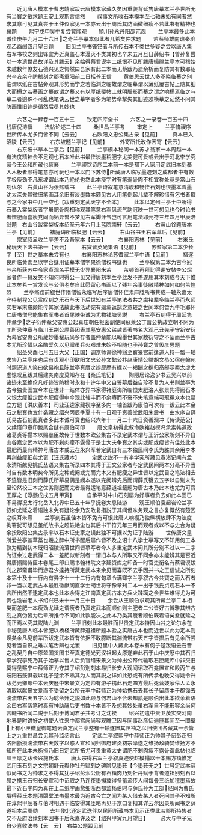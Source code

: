 <!-- { "loadSidebar": true } -->
　　近见唐人模本于曹忠靖家跋云唐模本家藏久矣因重装背延隽唐摹本兰亭世所无有当寳之敏求题王安上观斯言信然
　　禊事文所收石本模本至七轴未始有同者然求其意可见其真尝于王仲仪家见一本亦云出于周氏其防画微细瘦不若此书有精神也襄题
　　熙宁戊申吴中复尝覧陟观
　　頴川孙永丹阳邵亢观
　　兰亭本最多此本诚佳庚午九月二十六日之奇兰亭摹本似此者几希矣仲求题
　　芾薛师雄南谯秦玠观乙酉闰四月望日题
　　旧见兰亭书锋铓者与所传石本不类世多疑之尝以唐人集右军书校之则出锋宜为近真盖石本漫灭不类其初也辛未五月旦日薛绍书【曽孙复尝以一本遗世昌故详及其跋云】余始得蔡君谟字二纸恨不见所跋唐搨赐兰亭本可稽始末越数年僚友石德兴见之愕然曰吾家有此二本而无蔡跋乃遗余析而复防其有数耶绍兴辛亥余守防稽刻之郡斋重阳前二日括苍王信
　　黄伯思云世人多不晓临摹之别临谓以纸在古帖旁观其形势而学之若临渊之临故谓之临摹谓以薄纸覆古帖上随其细大而搨之若摹画之摹故谓之摹又有以厚纸覆帖上就明牖影而摹之谓之响榻焉临之与摹二者逈殊不可乱也笔诀云世之摹字者多为笔势牵掣失其旧迹须横摹之茫然不问其防画惟旧迹是循然后尽其妙也

　　六艺之一録卷一百五十三
　　钦定四库全书
　　六艺之一录卷一百五十四　　钱唐倪涛撰
　　法帖论述二十四
　　桑世昌兰亭考
　　审定上
　　兰亭脩禊序世所传本尤多而皆不同【云云】
　　右欧阳文忠公集古录【见前】
　　真本巳入昭陵【云云】
　　右东坡题兰亭记【见前】
　　外寄所托改作因寄【云云】
　　右东坡书摹本兰亭后【见前】
　　兰亭模本秘阁一本苏才翁家一本周越一本有法度精神余不足观也石本唯此书最佳淡墨稍肥字尤美健可爱或云出于河北李学究家今王公和所藏也蔡襄
　　兰亭禊饮诗序二本前一本是都下人家用定武旧本刻摹入木板者颇得笔意亦可玩也一本以门下苏侍所藏唐人临写墨迹刻之成都者中有数字极瘦劲不凡东坡谓此本乃絶伦也然此本瘦字时有笔弱骨肉不相宜称处竟是常山石刻优尔　右黄山谷为张熙载书
　　此兰亭诗叙笔意清峻和畅佳石刻也恨墨本着墨沈太深失其微细笔画耳余旧有淡墨数本颇见古人用笔倒起儿辈不解珍惜有乞书者輙与之今家书中几一空也【跋重刻定武天字不全本】
　　此本以定州兰亭土中所得石摹入棠梨版者字虽肥骨肉相称观其笔意右军风流气韵冠映一世可想见也今时论书者憎肥而喜瘦党同而妬异曽不梦见右军脚汗气岂可言用笔法耶元符三年四月甲辰涪翁题　右山谷跋棠梨板本绍圣元年六月上蓝院南轩【云云】
　　右黄山谷题唐本兰亭【见前】
　　褚庭诲所临极肥【云云】
　　右山谷书王右军草后【见前】
　　宗室叔盎收兰亭差不及吾家本【云云】
　　右襄阳志林【见前】
　　右米氏秘玩天下法书第一【云云】
　　右寳晋英光集语【见前】
　　苏耆家第二本少长字【至】世之摹本未尝有也
　　右襄阳志林论苏耆家兰亭中语【见前】
　　褚遂良所临黄素至欣字合缝用证摹本僧字果徐僧权书缝也
　　兰亭叙第二本为古今冠与余所获苏中令家贞观名手模无少异襄阳米芾
　　芾顿首再拜比得谢安帖李公炤家者作一賛发笑不知何时得公一见又得唐刻本兰亭丝发不差遂用其本刻成今天下惟此本矣希一赏发论与公俱老矣自此愿留心书画以了残年余事徒敝精神如何如何芾惶恐
　　兰亭脩禊前叙世传隋僧智永临写后序唐僧怀仁素麻牋所书共成一轴永嘉太守待制程公见赏叹刻之乐石与天下后世知有兰亭笔法者共之虞褚辈多临兰亭而永师实右军末裔颇能传其家法故此书活动宛有廻鸾返鹄之意较之世间本何啻九牛毛耶怀仁唐书僧号能集右军书者首尾映带诚为尤物钱塘吴説
　　右兰亭石刻得于周延隽仲章少之子衍仲章父安惠公起真庙朝任枢密副使同冦莱公丁晋公执政立朝不阿为丁所忌仲章与临川王荆公厚善因表其墓安惠公弟越皆著书名大观己丑先子守新安衍为幕官安惠公所藏妙墨秘玩尚多存者盖仲章能以翰墨世其家故衍守之不坠而兰亭古本尤所珍惜以余酷爱久以见赠虽兵火艰难未始不相随也子孙寳之曽伋彦思题
　　绍圣癸酉七月五日大父【正国】调京师谒徐神翁至寳箓宫前逢道人持一瓢一轴求售乃兰亭序也后有贞观小印欧阳文忠公孙文懿公抃赵康靖公槩胡文恭公宿在翰苑时题识道人笑曰欲易袍且陈兰亭真赝之辨歴歴有据以一褐酬之携归髙邮示秦太虚太虚惊叹且跋其后建炎南度莫知存在【桑氏笔记】
　　陶隠居论逸少书云吴兴以前诸迹未至絶伦凡好迹皆防稽时永和十许年中又自誓墓后益自珍不复为人书则兰亭为古今独贵固宜今本在世非一结体亦异书家得褚庭诲所临恨太肥洛人张景先得阙石本又恨太瘦惟定武本肥瘦得中今观此轴丰而不余瘠而不窘不失笔意端可冠冕众本也葛立方题【洪庆善本】司业汪逵家藏褉序至多内一轴首跋乃康伯可次有一跋云此本金石之秘寳也宜什袭藏之绍兴丙辰季夏十有一日观于资善堂武阳朱震书　曲水序自薛氏易古石刻乱真者多此本诚可寳也绍兴六年十一月二十六日资善观冲【侍读范公】又续瑾印章印跋尾合缝有康伯可印
　　唐文皇初得此叙命欧褚赵模冯承素韩道政诸葛贞等搨本以赐羣臣故传于世数本欧公集古不录定武本谓与王沂公家所刻不异自山谷嘉定武本以为肥不剰肉瘦不露骨于是士大夫争寳之其实或肥或瘦皆有佳处此本最肥而最有精神号唐古本或云在永兴军若定武自有三本独民间李氏为胜其余用李本再刻益瘦细矣尤裒【汪氏藏本】
　　定武之説不一有李学究所藏见春渚记闻有孟永清所献见姚氏丛语又集古所录四本其得于王文公家者与定武民间两本分毫不异当时自有数本明矣今所见之种或阙或完而完本又有肥瘦之异世皆以定武目之笔法相去不逺皆是旧刻而薛氏所摹易偶是阙本遂以完阙辨先后而谓薛氏镵去五字以自别未为至论然校三本之优劣则肥而完者最得运笔意薛道祖籖题为唐古本乃此本也尤为可寳王厚之【淳熈戊戌五月甲寅】
　　自承平时中山石刻屡为好事者负去如此本固已不易得况太行北岳入北界中已五十年乎抚卷太息陆游
　　观王顺伯袁起岩论兰亭叙如尤延之着语独未免有疑论余乃安敢复措説于其间但味务观之言亦复慨然有楚囚之叹耳朱熹
　　兰亭刻石虽佳本皆不免有可恨此唐人响榻乃独纵横放肆不为法度拘窘犹可想见茧纸故书之超轶絶尘也其后书干符元年三月而观者或以不与史合为疑余按欧阳公集古录率以石本证史家之误此独不可据以为证乎陆游
　　世传唐文皇所爱兰亭盖草藁也羲之醉中所书醒后屡作皆不及之诏十八学士摹写又不知用何工本孰为精到初本既归昭陵流落世间皆摹写者今人多重定武本问其所分别不过以一二字为证余过定武得二本一差肥似新刻者一谓旧本与人所取又不同余亦未能辨其是否近得唐搨赐侍臣本卷尾三印曰赐书翰林院文字延资库之印备一时官吏衔名有蔡君谟跋刋之郡斋甫毕而游君少逵持所藏定武本来余见而喜既不去手因并书之王信诚之所刻本第十及十一行内有异字十一十二行内有句章令满骞字兰亭叙古今共寳之而入石者非一当以定武古本最胜徽猷阁直学士胡世将守豫章刋二本一出于钱氏贞观石本一不言所出然不逮定武本也此本余得之江南真定武古本方兵火蹂躏之余世益难得尤为可贵也澹岩老人书绍兴已未十一月三十日
　　余尝从王顺伯求观其所藏兰亭二本相类而差肥一本瘦劲尤延之谓瘦者乃真定武本而顺伯则主肥者二公皆好古博雅其辨古刻之真伪皆为后辈所推今不同如此孰能决之此本乃类其瘦者顺伯既着语矣盍就延之而正焉以究其説陆九渊
　　兰亭旧刻此本最胜而世贵定武本特因山谷之论尔余在中秘见唐人临本皆肥以杨柽所藏薛道祖所题本验之实唐古本也而近世以此为定本则误矣余凡见前辈所跋定武本皆有依据不敢臆断其湍流带右天五字皆损后有见余所尝见者当自识之难以笔舌辨也尤袤
　　旧见里中人藏此本卷末有何子楚跋语云石晋之乱契丹自中原辇国货图书至真定德光死汉祖起太原遂弃此石于山中庆厯中其石归李学究李死乃其子始摹以售人后负官缗宋景文为帅出公帑代输取石匣藏库中非交旧莫得见熙宁中薛师正为守其子绍彭别刻本易归长安大观间诏取石龛置宣和殿丙午与岐阳石鼓俱载以北子楚余不熟其为人而其説之详如此恐或有所传承也晚又得姚令升跋范元卿郎中本云庆歴中宋景文为定帅有游子携此石走四方最后死营妓家伶人孟永清取以献景文爱而不受留之公帑元丰中薛师正为帅始携石去其长子留赝本于郡镵去湍流带右天五字以为騐令升之説如此顾与何君山不合未知孰是顺伯出此本欲余着语余曰右军落笔时真有神助醒后更书数十本皆不及想其妙处虽右军自不能形容余尚何言輙书所闻二説于后期于博闻君子共考订之沈揆
　　绍兴初遣中贵卫茂实交河南地界是时讲好之初使人徃来中都宫阙尚容观瞻卫因与同事赵彦恬遍歴其间至一閤壁上有小匣徽皇御笔题云真定武兰亭整有十轴遂置其匣袖之以归使囬各藏其一余皆上之九重世昌尝见其孙监丞言此
　　定武兰亭叙熙宁中薛师正为帅其子绍彭窃归洛阳斵损湍流带右天数字以惑人宣和间归御府建炎初宗泽送之维扬敌骑焚维扬方不知所在此本未斵损乃旧日定武所拓尤可贵重黄太史谓肥不剰肉瘦不露骨谓此帖也临川王厚之跋长兴施氏本
　　唐太宗得右军兰亭叙真迹使赵模搨以十本赐方镇惟定武用玉石刻之文宗朝舒元舆作牡丹赋刻之碑隂见墨薮【今墨薮无之】世号定武本薛似尚书之为帅求之不得其犹子绍彭索公厨有石镇肉乃刻牡丹赋于背者道祖别刻石以易之携玉石归长安宣和中诏取之乃连夜墨搨冀得多蓄流传人间每叠三纸加氊墨焉故最下近石字肉为真在上二纸字画愈细浙西都监杨伯时与薛氏孙为工部经同为曹氏壻得薛氏本题清閟堂法书墨本最为近古今亡之闻为某人借去某人者死问其子不知所在淳熙甲辰春与伯时相遇于临安得其厓略再见于京口复扣其详云尔因录所闻书之薛道祖本后周勋
　　去年使北还定武送伴以民间所藏书本见示正类此若郡所持售者又不及府治续刻本因书于后永嘉许及之【绍兴甲寅九月望日】
　　必大与中子兄自少喜收法书【云　云】　右益公题跋见前
